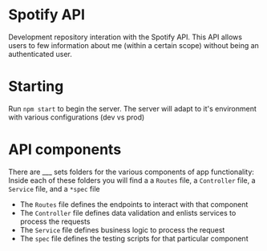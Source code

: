 # Spotify API
Development repository interation with the Spotify API. This API allows users to few information about me (within a certain scope) without being an authenticated user.

# Starting
Run `npm start` to begin the server. The server will adapt to it's environment with various configurations (dev vs prod)

# API components

There are ___ sets folders for the various components of app functionality:
Inside each of these folders you will find a a `Routes` file, a `Controller` file, a `Service` file, and a `*spec` file
* The `Routes` file defines the endpoints to interact with that component
* The `Controller` file defines data validation and enlists services to process the requests
* The `Service` file defines business logic to process the request
* The `spec` file defines the testing scripts for that particular component